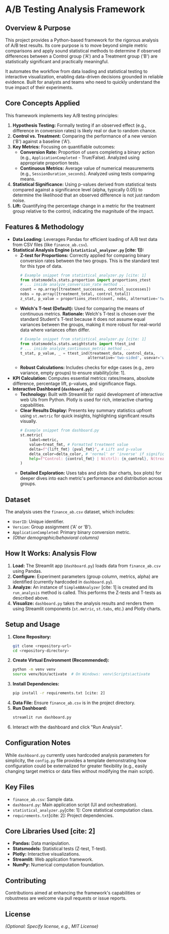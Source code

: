 # A/B Testing Analysis Framework

## Overview & Purpose

This project provides a Python-based framework for the rigorous analysis of A/B test results. Its core purpose is to move beyond simple metric comparisons and apply sound statistical methods to determine if observed differences between a Control group ('A') and a Treatment group ('B') are statistically significant and practically meaningful.

It automates the workflow from data loading and statistical testing to interactive visualization, enabling data-driven decisions grounded in reliable evidence. Built for analysts and teams who need to quickly understand the true impact of their experiments.

## Core Concepts Applied

This framework implements key A/B testing principles:

1.  **Hypothesis Testing:** Formally testing if an observed effect (e.g., difference in conversion rates) is likely real or due to random chance.
2.  **Control vs. Treatment:** Comparing the performance of a new version ('B') against a baseline ('A').
3.  **Key Metrics:** Focusing on quantifiable outcomes:
    * **Conversion Rate:** Proportion of users completing a binary action (e.g., `ApplicationCompleted` - True/False). Analyzed using appropriate proportion tests.
    * **Continuous Metrics:** Average value of numerical measurements (e.g., `SessionDuration_seconds`). Analyzed using tests comparing means.
4.  **Statistical Significance:** Using p-values derived from statistical tests compared against a significance level (alpha, typically 0.05) to determine the likelihood that an observed difference is not just random noise.
5.  **Lift:** Quantifying the percentage change in a metric for the treatment group relative to the control, indicating the magnitude of the impact.

## Features & Methodology

* **Data Loading:** Leverages Pandas for efficient loading of A/B test data from CSV files (like `finance_ab.csv`).
* **Statistical Analysis Engine (`statistical_analyzer.py` [cite: 1]):**
    * **Z-test for Proportions:** Correctly applied for comparing binary conversion rates between the two groups. This is the standard test for this type of data.
        ```python
        # Example snippet from statistical_analyzer.py [cite: 1]
        from statsmodels.stats.proportion import proportions_ztest
        # ... inside analyze_conversion_rate method ...
        count = np.array([treatment_successes, control_successes])
        nobs = np.array([treatment_total, control_total])
        z_stat, p_value = proportions_ztest(count, nobs, alternative='two-sided')
        ```
    * **Welch's T-test (Default):** Used for comparing the means of continuous metrics. **Rationale:** Welch's T-test is chosen over the standard Student's T-test because it does not assume equal variances between the groups, making it more robust for real-world data where variances often differ.
        ```python
        # Example snippet from statistical_analyzer.py [cite: 1]
        from statsmodels.stats.weightstats import ttest_ind
        # ... inside analyze_continuous_metric method ...
        t_stat, p_value, _ = ttest_ind(treatment_data, control_data,
                                      alternative='two-sided', usevar='unequal') # 'unequal' implies Welch's T-test
        ```
    * **Robust Calculations:** Includes checks for edge cases (e.g., zero variance, empty groups) to ensure stability[cite: 1].
* **KPI Calculation:** Computes essential metrics: rates/means, absolute difference, percentage lift, p-values, and significance flags.
* **Interactive Dashboard (`dashboard.py`):**
    * **Technology:** Built with Streamlit for rapid development of interactive web UIs from Python. Plotly is used for rich, interactive charting capabilities.
    * **Clear Results Display:** Presents key summary statistics upfront using `st.metric` for quick insights, highlighting significant results visually.
        ```python
        # Example snippet from dashboard.py
        st.metric(
            label=metric,
            value=treat_fmt, # Formatted treatment value
            delta=f"{lift_fmt} {pval_fmt}", # Lift and p-value
            delta_color=delta_color, # 'normal' or 'inverse' if significant
            help=f"Control: {control_fmt} | N(ctrl): {n_control}, N(treat): {n_treatment}"
        )
        ```
    * **Detailed Exploration:** Uses tabs and plots (bar charts, box plots) for deeper dives into each metric's performance and distribution across groups.

## Dataset

The analysis uses the `finance_ab.csv` dataset, which includes:

* `UserID`: Unique identifier.
* `Version`: Group assignment ('A' or 'B').
* `ApplicationCompleted`: Primary binary conversion metric.
* *(Other demographic/behavioral columns)*

## How It Works: Analysis Flow

1.  **Load:** The Streamlit app (`dashboard.py`) loads data from `finance_ab.csv` using Pandas.
2.  **Configure:** Experiment parameters (group column, metrics, alpha) are identified (currently hardcoded in `dashboard.py`).
3.  **Analyze:** An instance of `SimpleABAnalyzer` [cite: 1] is created and its `run_analysis` method is called. This performs the Z-tests and T-tests as described above.
4.  **Visualize:** `dashboard.py` takes the analysis results and renders them using Streamlit components (`st.metric`, `st.tabs`, etc.) and Plotly charts.

## Setup and Usage

1.  **Clone Repository:**
    ```bash
    git clone <repository-url>
    cd <repository-directory>
    ```
2.  **Create Virtual Environment (Recommended):**
    ```bash
    python -m venv venv
    source venv/bin/activate  # On Windows: venv\Scripts\activate
    ```
3.  **Install Dependencies:**
    ```bash
    pip install -r requirements.txt [cite: 2]
    ```
4.  **Data File:** Ensure `finance_ab.csv` is in the project directory.
5.  **Run Dashboard:**
    ```bash
    streamlit run dashboard.py
    ```
6.  Interact with the dashboard and click "Run Analysis".

## Configuration Notes

While `dashboard.py` currently uses hardcoded analysis parameters for simplicity, the `config.py` file provides a template demonstrating how configuration could be externalized for greater flexibility (e.g., easily changing target metrics or data files without modifying the main script).

## Key Files

* `finance_ab.csv`: Sample data.
* `dashboard.py`: Main application script (UI and orchestration).
* `statistical_analyzer.py`[cite: 1]: Core statistical computation class.
* `requirements.txt`[cite: 2]: Project dependencies.

## Core Libraries Used [cite: 2]

* **Pandas:** Data manipulation.
* **Statsmodels:** Statistical tests (Z-test, T-test).
* **Plotly:** Interactive visualizations.
* **Streamlit:** Web application framework.
* **NumPy:** Numerical computation foundation.

## Contributing

Contributions aimed at enhancing the framework's capabilities or robustness are welcome via pull requests or issue reports.

## License

*(Optional: Specify license, e.g., MIT License)*
